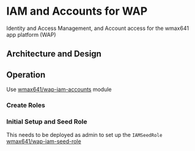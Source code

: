 # IAM and Accounts for WAP
Identity and Access Management, and Account access for the wmax641 app platform (WAP)

## Architecture and Design

## Operation

Use [wmax641/wap-iam-accounts](https://github.com/wmax641/wap-iam-accounts) module

### Create Roles

### Initial Setup and Seed Role

This needs to be deployed as admin to set up the `IAMSeedRole` [wmax641/wap-iam-seed-role](https://github.com/wmax641/wap-iam-seed-role)
